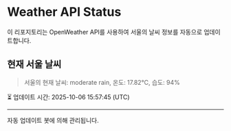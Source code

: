 
# Weather API Status

이 리포지토리는 OpenWeather API를 사용하여 서울의 날씨 정보를 자동으로 업데이트합니다.

## 현재 서울 날씨
> 서울의 현재 날씨: moderate rain, 온도: 17.82°C, 습도: 94%

⏳ 업데이트 시간: 2025-10-06 15:57:45 (UTC)

---
자동 업데이트 봇에 의해 관리됩니다.
